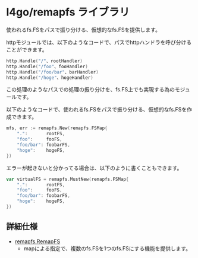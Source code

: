 # l4go/remapfs ライブラリ

使われるfs.FSをパスで振り分ける、仮想的なfs.FSを提供します。　

httpモジュールでは、以下のようなコードで、パスでhttpハンドラを呼び分けることができます。
``` go
http.Handle("/"、rootHandler)
http.Handle("/foo"、fooHandler)
http.Handle("/foo/bar"、barHandler)
http.Handle("/hoge"、hogeHandler)
```

この処理のようなパスでの処理の振り分けを、fs.FS上でも実現する為のモジュールです。

以下のようなコードで、使われるfs.FSをパスで振り分ける、仮想的なfs.FSを作成できます。

``` go
mfs, err := remapfs.New(remapfs.FSMap{
    ".":       rootFS,
    "foo":     fooFS,
    "foo/bar": foobarFS,
    "hoge":    hogeFS,
})
```

エラーが起きないと分かってる場合は、以下のように書くこともできます。 
``` go
var virtualFS = remapfs.MustNew(remapfs.FSMap{
    ".":       rootFS,
    "foo":     fooFS,
    "foo/bar": foobarFS,
    "hoge":    hogeFS,
})
```

## 詳細仕様

* [remapfs.RemapFS](RemapFS.md)
  * mapによる指定で、複数のfs.FSを1つのfs.FSにする機能を提供します。

